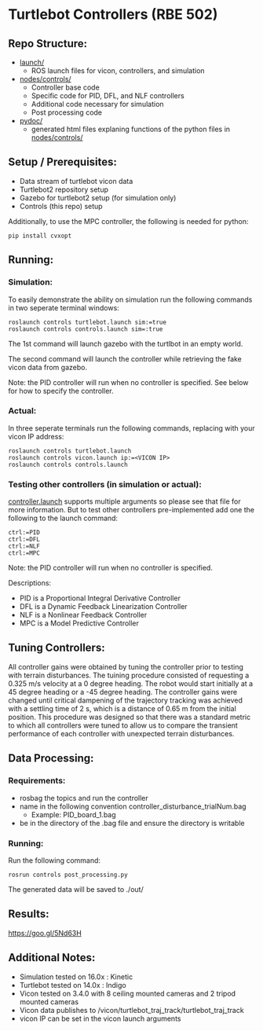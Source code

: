 # Turtlebot Controllers (RBE 502)

## Repo Structure:
 - [launch/](launch/)
 	- ROS launch files for vicon, controllers, and simulation
 - [nodes/controls/](nodes/controls/)
 	- Controller base code
 	- Specific code for PID, DFL, and NLF controllers
 	- Additional code necessary for simulation
 	- Post processing code
 - [pydoc/](pydoc/)
 	- generated html files explaning functions of the python files in [nodes/controls/](nodes/controls/)

## Setup / Prerequisites:
 - Data stream of turtlebot vicon data
 - Turtlebot2 repository setup
 - Gazebo for turtlebot2 setup (for simulation only)
 - Controls (this repo) setup


Additionally, to use the MPC controller, the following is needed for python:
```
pip install cvxopt
```

## Running:

### Simulation:
To easily demonstrate the ability on simulation run the following commands in two seperate terminal windows:

```
roslaunch controls turtlebot.launch sim:=true
roslaunch controls controls.launch sim=:true
```

The 1st command will launch gazebo with the turtlbot in an empty world.

The second command will launch the controller while retrieving the fake vicon data from gazebo.

Note: the PID controller will run when no controller is specified. See below for how to specify the controller.


### Actual:
In three seperate terminals run the following commands, replacing <VICON IP> with your vicon IP address:

```
roslaunch controls turtlebot.launch
roslaunch controls vicon.launch ip:=<VICON IP>
roslaunch controls controls.launch
```

### Testing other controllers (in simulation or actual):
[controller.launch](nodes/controls/controls.launch) supports multiple arguments so please see that file for more information. But to test other controllers pre-implemented add one the following to the launch command:
```
ctrl:=PID
ctrl:=DFL
ctrl:=NLF
ctrl:=MPC
```
Note: the PID controller will run when no controller is specified.

Descriptions:
- PID is a Proportional Integral Derivative Controller
- DFL is a Dynamic Feedback Linearization Controller
- NLF is a Nonlinear Feedback Controller
- MPC is a Model Predictive Controller

## Tuning Controllers:
All controller gains were obtained by tuning the controller prior to testing with terrain disturbances. The tuining procedure consisted of requesting a 0.325 m/s velocity at a 0 degree heading. The robot would start initially at a 45 degree heading or a -45 degree heading. The controller gains were changed until critical dampening of the trajectory tracking was achieved with a settling time of 2 s, which is a distance of 0.65 m from the initial position. This procedure was designed so that there was a standard metric to which all controllers were tuned to allow us to compare the transient performance of each controller with unexpected terrain disturbances.

## Data Processing:

### Requirements:
 - rosbag the topics and run the controller
 - name in the following convention controller_disturbance_trialNum.bag
 	- Example: PID_board_1.bag
 - be in the directory of the .bag file and ensure the directory is writable

### Running:
Run the following command:
```
rosrun controls post_processing.py
```

The generated data will be saved to ./out/

## Results:
https://goo.gl/5Nd63H

## Additional Notes:
 - Simulation tested on 16.0x : Kinetic
 - Turtlebot tested on 14.0x : Indigo
 - Vicon tested on 3.4.0 with 8 ceiling mounted cameras and 2 tripod mounted cameras
 - Vicon data publishes to /vicon/turtlebot_traj_track/turtlebot_traj_track
 - vicon IP can be set in the vicon launch arguments
